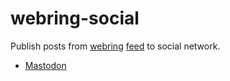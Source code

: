 # webring-social

Publish posts from [webring](https://webring.wonderful.software/) [feed](https://webring.wonderful.software/#feed) to social network.

- [Mastodon](https://mastodon.in.th/@webring)
